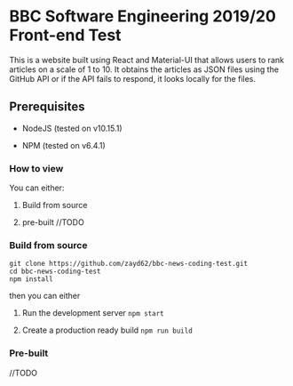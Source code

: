 # BBC Software Engineering 2019/20 Front-end Test
This is a website built using React and Material-UI that allows
users to rank articles on a scale of 1 to 10. It obtains the
articles as JSON files using the GitHub API or if the API fails to
respond, it looks locally for the files.

## Prerequisites

- NodeJS (tested on v10.15.1)

- NPM (tested on v6.4.1)

### How to view

You can either:

1.  Build from source

2.  pre-built //TODO

### Build from source

``` 
git clone https://github.com/zayd62/bbc-news-coding-test.git 
cd bbc-news-coding-test
npm install
```
then you can either

1.  Run the development server ```npm start```

2.  Create a production ready build ```npm run build```

### Pre-built

//TODO

